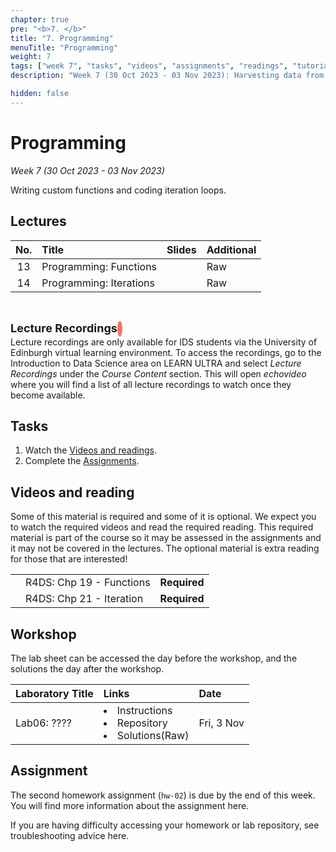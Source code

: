 ```yaml
---
chapter: true
pre: "<b>7. </b>"
title: "7. Programming"
menuTitle: "Programming"
weight: 7
tags: ["week 7", "tasks", "videos", "assignments", "readings", "tutorials"]
description: "Week 7 (30 Oct 2023 - 03 Nov 2023): Harvesting data from the web, writing functions, and iteration."

hidden: false
---
```


# Programming

_Week 7 (30 Oct 2023 - 03 Nov 2023)_

Writing custom functions and coding iteration loops.

## Lectures

<!--
| <div style="width:50px;text-align:center">No.</div> | <div style="width:250px;text-align:left">Title</div> |  <div style="width:80px;text-align:center">Slides</div> | <div style="width:170px;text-align:center">Additional Links</div> | -->
| <div style="text-align:center">No.</div> | <div style="text-align:left">Title</div> |  <div style="text-align:center">Slides</div> | <div style="text-align:center">Additional</div> |
|:---:|:---------------------|:--------:|:------|
| 13  | Programming: Functions  | <span><a id = "lecture13"><i class="fas fa-desktop fa-lg"/></a></span> | <span><a id = "GHL13">Raw<i class="fab fa-fw fa-github"/></a></span> |
| 14  | Programming: Iterations  | <span><a id = "lecture14"><i class="fas fa-desktop fa-lg"/></a></span> | <span><a id = "GHL14">Raw<i class="fab fa-fw fa-github"/></a></span> |

<br>
<p  style="text-align: left"> 
<font size=4pt><b>Lecture Recordings</b></font>
<span class="fa-stack" style="scale:70%">
    <i class="fas fa-backward fa-stack-1x fa-1x fa-flip-horizontal" style="color:#f37361; box-sizing: content-box; line-height: 24px; width: 24px; height: 24px; border-radius: 100%; border-style: solid; border-width: 4px;"></i>
</span>
<br>
Lecture recordings are only available for IDS students via the University of Edinburgh virtual learning environment. To access the recordings, go to the Introduction to Data Science area on LEARN ULTRA and select <em>Lecture Recordings</em>  under the <em>Course Content</em> section. This will open <em>echovideo</em> where you will find a list of all lecture recordings to watch once they become available. 

</p>


## Tasks

<ol>
<li>Watch the <a href="#videos and readings">Videos and readings</a>.</li>
  <li>Complete the <a href="#assignments">Assignments</a>.</li>
</ol>

## Videos and reading

<p style="text-align: left">Some of this material is required and some of it is optional. We expect you to watch the required videos and read the required reading. This required material is part of the course so it may be assessed in the assignments and it may not be covered in the lectures. The optional material is extra reading for those that are interested!</p>

<!--
| <div style="width:50px"></div>  | <div style="width:420px"></div>  |  <div style="width:200px"></div> |
|:---:|:---|:---:|
-->
|    |    |    |
|:--:|:---|:--:|
| <i class="fas fa-book"></i> | R4DS: <a id="R4DS19">Chp 19 - Functions</a> | **Required** |
| <i class="fas fa-book"></i> | R4DS: <a id="R4DS21">Chp 21 - Iteration</a> | **Required** |

## Workshop

<p style="text-align: left"> The lab sheet can be accessed the day before the workshop, and the solutions the day after the workshop.</p>

<!--
| <div style="width:300px;text-align:left">Laboratory Title</div> | <div style="width:170px;text-align:left">Links</div> | <div style="width:180px;text-align:left">Date</div> | --->
| <div style="text-align:left">Laboratory Title</div> | <div style="text-align:left">Links</div> | <div style="text-align:left">Date</div> |
|:---|:---|:---|
| Lab06: ???? | <li><a id="LAB6I">Instructions</a></li> <li><a id="LAB6R">Repository</a></li><li><a id="LAB6K">Solutions</a>(<a id="LAB6Kraw">Raw</a>)</li> | Fri, 3 Nov  |

<!--
| Project: Proposal |<li><a id="project_1">Instructions</a></li> <li><a id="projectR">Repository</a></li>| Fri, 28 Oct  |
| Project: feedback |<li><a id="feedback_1">0900 workshop</a></li> <li><a id="feedback_2">1030 workshop</a></li><li><a id="feedback_3">1400 workshop</a></li><li><a id="feedback_4">1530 workshop</a></li>| Fri, 03 Nov, 16:00 UK  |-->


## Assignment

<span><p style="text-align: left">The second homework assignment (`hw-02`) is due by the end of this week. You will find more information about the assignment <a id="homework">here</a>.</p></span>

<p style="text-align: left">If you are having difficulty accessing your homework or lab repository, see troubleshooting advice <a id="troubleshoot">here</a>.</p>

<!--
## Assignments

<p style="text-align: left">If you are having difficulty accessing your HW or Lab repo, see troubleshooting advice <a id="troubleshoot">here</a>.</p>

| <div style="width:300px;text-align:left">Assignment Title</div> | <div style="width:170px;text-align:left">Links</div> | <div style="width:180px;text-align:left">Due</div> |
|:---|:---|:---|
| HW03: Money in politics | <li><a id="HW3I">Instructions</a></li><li><a id="HW3R">Repository</a></li><li><a id="HW3K">Solutions</a>(<a id="HW3Kraw">Raw</a>)</li> | Fri, 04 Nov, 12:00 UK |
| OQ05: Functions and iteration | <li><a id="OQ5">Quiz</a></li> | Mon, 31 Oct, 12:00 UK |


## Interactive R tutorials

<p style="text-align: left"> The following are interactive R tutorials, designed to give you more practice with R. These are optional, but they will show up in your next homework assignment, so you should gain familiarity with it. If you’re struggling with any of the topics covered this week, we strongly recommend you work through the interactive tutorials.</p>

|  <div style="width:480px"></div>  |  <div style="width:200px"></div>  |
|:---|:---|
| <a id="RT7">Money in US Politics</a> | Extra practice |
| <a id="RT8">Write functions</a> | Extra practice |
| <a id="RT9">Iterate</a> | Extra practice |
-->